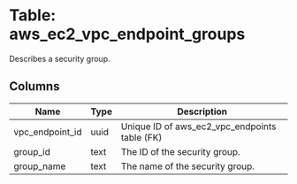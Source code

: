 
# Table: aws_ec2_vpc_endpoint_groups
Describes a security group.
## Columns
| Name        | Type           | Description  |
| ------------- | ------------- | -----  |
|vpc_endpoint_id|uuid|Unique ID of aws_ec2_vpc_endpoints table (FK)|
|group_id|text|The ID of the security group.|
|group_name|text|The name of the security group.|
